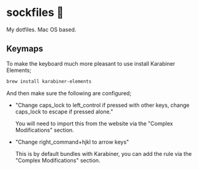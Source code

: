 # sockfiles 🧦

My dotfiles. Mac OS based.

## Keymaps

To make the keyboard much more pleasant to use install Karabiner Elements;

```bash
brew install karabiner-elements
```

And then make sure the following are configured;

- "Change caps_lock to left_control if pressed with other keys, change caps_lock to escape if pressed alone."

  You will need to import this from the website via the "Complex Modifications" section.

- "Change right_command+hjkl to arrow keys"

  This is by default bundles with Karabiner, you can add the rule via the "Complex Modifications" section.



